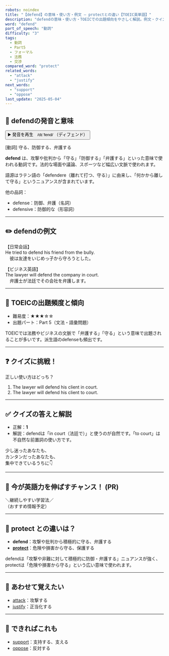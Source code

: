 ```yaml
---
robots: noindex
title: "【defend】の意味・使い方・例文 ― protectとの違い【TOEIC英単語】"
description: "defendの意味・使い方・TOEICでの出題傾向をやさしく解説。例文・クイズ付きでprotectとの違いもわかりやすく学べます。"
word: "defend"
part_of_speech: "動詞"
difficulty: "3"
tags:
  - 動詞
  - Part5
  - フォーマル
  - 法務
  - 交渉
compared_word: "protect"
related_words:
  - "attack"
  - "justify"
next_words:
  - "support"
  - "oppose"
last_update: "2025-05-04"
---
```


## 🔰 defendの発音と意味

<button class="play-audio" onclick="playTTS('defend')">
  <span class="play-audio-main">
    ▶️ 発音を再生　/dɪˈfend/
  </span>
  <span class="play-audio-sub">
    （ディフェンド）
  </span>
</button>

[動詞] 守る、防御する、弁護する

**defend** は、攻撃や批判から「守る」「防御する」「弁護する」といった意味で使われる動詞です。法的な場面や議論、スポーツなど幅広い文脈で使われます。

語源はラテン語の「defendere（離れて打つ、守る）」に由来し、「何かから離して守る」というニュアンスが含まれています。

他の品詞：  
- defense：防御、弁護（名詞）
- defensive：防御的な（形容詞）

---

## ✏️ defendの例文

【日常会話】  
He tried to defend his friend from the bully.  
　彼は友達をいじめっ子から守ろうとした。

【ビジネス英語】  
The lawyer will defend the company in court.  
　弁護士が法廷でその会社を弁護します。

---

## 🎯 TOEICの出題頻度と傾向

- 難易度：★★★☆☆
- 出題パート：Part 5（文法・語彙問題）

TOEICでは法務やビジネスの文脈で「弁護する」「守る」という意味で出題されることが多いです。派生語のdefenseも頻出です。

---

## ❓ クイズに挑戦！

正しい使い方はどっち？

1. The lawyer will defend his client in court.  
2. The lawyer will defend his client to court.

---

## ✅ クイズの答えと解説

- 正解：**1**
- 解説：defendは「in court（法廷で）」と使うのが自然です。「to court」は不自然な前置詞の使い方です。

少し迷ったあなたも、  
カンタンだったあなたも、  
集中できているうちに👇️

---

## 🚀 今が英語力を伸ばすチャンス！ (PR)

<div class="info-center">
＼継続しやすい学習法／<br>  
（おすすめ情報予定）
</div>

---

## 🤔  protect との違いは？

- **defend**：攻撃や批判から積極的に守る、弁護する
- **[protect](/word/protect)**：危険や損害から守る、保護する

defendは「攻撃や非難に対して積極的に防御・弁護する」ニュアンスが強く、protectは「危険や損害から守る」という広い意味で使われます。

---

## 🧩 あわせて覚えたい

- [attack](/word/attack)：攻撃する
- [justify](/word/justify)：正当化する

---

## 📖 できればこれも

- [support](/word/support)：支持する、支える
- [oppose](/word/oppose)：反対する

<!-- cvid: aid38_bid09 -->
